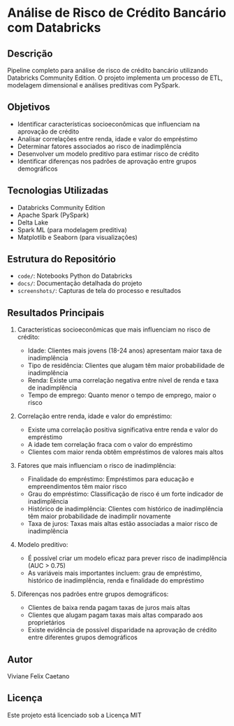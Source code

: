 # Análise de Risco de Crédito Bancário com Databricks
## Descrição
Pipeline completo para análise de risco de crédito bancário utilizando Databricks Community Edition. O projeto implementa um processo de ETL, modelagem dimensional e análises preditivas com PySpark.

## Objetivos
- Identificar características socioeconômicas que influenciam na aprovação de crédito
- Analisar correlações entre renda, idade e valor do empréstimo
- Determinar fatores associados ao risco de inadimplência
- Desenvolver um modelo preditivo para estimar risco de crédito
- Identificar diferenças nos padrões de aprovação entre grupos demográficos

## Tecnologias Utilizadas
- Databricks Community Edition
- Apache Spark (PySpark)
- Delta Lake
- Spark ML (para modelagem preditiva)
- Matplotlib e Seaborn (para visualizações)

## Estrutura do Repositório
- `code/`: Notebooks Python do Databricks
- `docs/`: Documentação detalhada do projeto
- `screenshots/`: Capturas de tela do processo e resultados

## Resultados Principais
1. Características socioeconômicas que mais influenciam no risco de crédito:
   - Idade: Clientes mais jovens (18-24 anos) apresentam maior taxa de inadimplência
   - Tipo de residência: Clientes que alugam têm maior probabilidade de inadimplência
   - Renda: Existe uma correlação negativa entre nível de renda e taxa de inadimplência
   - Tempo de emprego: Quanto menor o tempo de emprego, maior o risco

2. Correlação entre renda, idade e valor do empréstimo:
   - Existe uma correlação positiva significativa entre renda e valor do empréstimo
   - A idade tem correlação fraca com o valor do empréstimo
   - Clientes com maior renda obtêm empréstimos de valores mais altos

3. Fatores que mais influenciam o risco de inadimplência:
   - Finalidade do empréstimo: Empréstimos para educação e empreendimentos têm maior risco
   - Grau do empréstimo: Classificação de risco é um forte indicador de inadimplência
   - Histórico de inadimplência: Clientes com histórico de inadimplência têm maior probabilidade de inadimplir novamente
   - Taxa de juros: Taxas mais altas estão associadas a maior risco de inadimplência

4. Modelo preditivo:
   - É possível criar um modelo eficaz para prever risco de inadimplência (AUC > 0.75)
   - As variáveis mais importantes incluem: grau de empréstimo, histórico de inadimplência, renda e finalidade do empréstimo

5. Diferenças nos padrões entre grupos demográficos:
   - Clientes de baixa renda pagam taxas de juros mais altas
   - Clientes que alugam pagam taxas mais altas comparado aos proprietários
   - Existe evidência de possível disparidade na aprovação de crédito entre diferentes grupos demográficos

## Autor
Viviane Felix Caetano

## Licença
Este projeto está licenciado sob a Licença MIT
